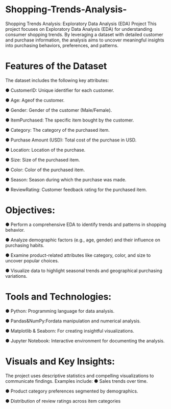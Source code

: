 # Shopping-Trends-Analysis-
Shopping Trends Analysis: Exploratory Data Analysis (EDA) Project
 This project focuses on Exploratory Data Analysis (EDA) for understanding consumer
 shopping trends. By leveraging a dataset with detailed customer and purchase information,
 the analysis aims to uncover meaningful insights into purchasing behaviors, preferences,
 and patterns.
 
# Features of the Dataset
 
 The dataset includes the following key attributes:
 
 ● CustomerID: Unique identifier for each customer.
 
 ● Age: Ageof the customer.
 
 ● Gender: Gender of the customer (Male/Female).
 
 ● ItemPurchased: The specific item bought by the customer.
 
 ● Category: The category of the purchased item.
 
 ● Purchase Amount (USD): Total cost of the purchase in USD.
 
 ● Location: Location of the purchase.
 
 ● Size: Size of the purchased item.
 
 ● Color: Color of the purchased item.
 
 ● Season: Season during which the purchase was made.
 
 ● ReviewRating: Customer feedback rating for the purchased item.
 
# Objectives:
 
 ● Perform a comprehensive EDA to identify trends and patterns in shopping behavior.
 
 ● Analyze demographic factors (e.g., age, gender) and their influence on purchasing
 habits.
 
 ● Examine product-related attributes like category, color, and size to uncover popular
 choices.
 
 ● Visualize data to highlight seasonal trends and geographical purchasing variations.
 
# Tools and Technologies:
 
 ● Python: Programming language for data analysis.
 
 ● Pandas&NumPy:Fordata manipulation and numerical analysis.
 
 ● Matplotlib & Seaborn: For creating insightful visualizations.
 
 ● Jupyter Notebook: Interactive environment for documenting the analysis.
 
# Visuals and Key Insights:
 
 The project uses descriptive statistics and compelling visualizations to communicate
 findings. Examples include:
 ● Sales trends over time.
 
 ● Product category preferences segmented by demographics.
 
 ● Distribution of review ratings across item categories
